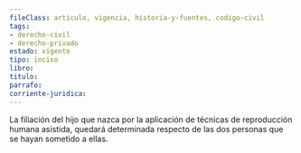 ```yaml
---
fileClass: articulo, vigencia, historia-y-fuentes, codigo-civil
tags:
- derecho-civil
- derecho-privado
estado: vigente
tipo: inciso
libro:
titulo:
parrafo:
corriente-juridica:
---
```

La filiación del hijo que nazca por la aplicación de técnicas de reproducción humana asistida, quedará determinada respecto de las dos personas que se hayan sometido a ellas.
